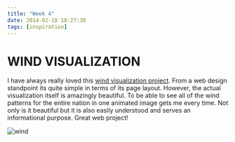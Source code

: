 ```yaml
---
title: "Week 4"
date: 2014-02-18 18:27:30 
tags: [inspiration] 
---
```


# WIND VISUALIZATION

I have always really loved this [wind visualization project](http://hint.fm/wind/). From a web design standpoint its quite simple in terms of its page layout. However, the actual visualization itself is amazingly beautiful. To be able to see all of the wind patterns for the entire nation in one animated image gets me every time. Not only is it beautiful but it is also easily understood and serves an informational purpose. Great web project!


![wind](assets/images/wind.png/300/300)